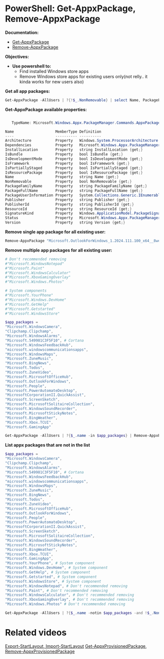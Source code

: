 # PowerShell: Get-AppxPackage, Remove-AppxPackage

<b>Documentation:</b>

* [Get-AppxPackage](https://learn.microsoft.com/en-us/powershell/module/appx/get-appxpackage?view=windowsserver2022-ps)
* [Remove-AppxPackage](https://learn.microsoft.com/en-us/powershell/module/appx/remove-appxpackage?view=windowsserver2022-ps)

<b>Objectives:</b>

* <b>Use powershell to:</b>
   * Find installed Windows store apps
   * Remove Windows store apps for existing users only(not relly.. it kinda works for new users also)

<b>Get all app packages:</b>

```powershell
Get-AppxPackage -AllUsers | ?{!$_.NonRemovable} | select Name, PackageFullName
```

<b>Get-AppxPackage available properties:</b>

```powershell

   TypeName: Microsoft.Windows.Appx.PackageManager.Commands.AppxPackage

Name                   MemberType Definition
----                   ---------- ----------
Architecture           Property   Windows.System.ProcessorArchitecture Architecture {get;}
Dependencies           Property   Microsoft.Windows.Appx.PackageManager.Commands.AppxPackage[] Dependencies {get;}
InstallLocation        Property   string InstallLocation {get;}
IsBundle               Property   bool IsBundle {get;}
IsDevelopmentMode      Property   bool IsDevelopmentMode {get;}
IsFramework            Property   bool IsFramework {get;}
IsPartiallyStaged      Property   bool IsPartiallyStaged {get;}
IsResourcePackage      Property   bool IsResourcePackage {get;}
Name                   Property   string Name {get;}
NonRemovable           Property   bool NonRemovable {get;}
PackageFamilyName      Property   string PackageFamilyName {get;}
PackageFullName        Property   string PackageFullName {get;}
PackageUserInformation Property   System.Collections.Generic.IEnumerable..
Publisher              Property   string Publisher {get;}
PublisherId            Property   string PublisherId {get;}
ResourceId             Property   string ResourceId {get;}
SignatureKind          Property   Windows.ApplicationModel.PackageSignatureKind SignatureKind {get;}
Status                 Property   Microsoft.Windows.Appx.PackageManager.Commands.AppxStatus Status {get;}
Version                Property   string Version {get;}
```

<b>Remove single app package for all existing user:</b>

```powershell
Remove-AppxPackage "Microsoft.OutlookForWindows_1.2024.111.100_x64__8wekyb3d8bbwe" -AllUsers 
```

<b>Remove multiple app packages for all existing user:</b>

```powershell
# Don't recommended removing
#"Microsoft.WindowsNotepad"
#"Microsoft.Paint"
#"Microsoft.WindowsCalculator"
#"Microsoft.XboxGamingOverlay"
#"Microsoft.Windows.Photos"

# System components
#"Microsoft.YourPhone"
#"Microsoft.Windows.DevHome"
#"Microsoft.GetHelp"
#"Microsoft.Getstarted"
#"Microsoft.WindowsStore"

$app_packages = 
"Microsoft.WindowsCamera",
"Clipchamp.Clipchamp",
"Microsoft.WindowsAlarms",
"Microsoft.549981C3F5F10", # Cortana
"Microsoft.WindowsFeedbackHub",
"microsoft.windowscommunicationsapps",
"Microsoft.WindowsMaps",
"Microsoft.ZuneMusic",
"Microsoft.BingNews",
"Microsoft.Todos",
"Microsoft.ZuneVideo",
"Microsoft.MicrosoftOfficeHub",
"Microsoft.OutlookForWindows",
"Microsoft.People",
"Microsoft.PowerAutomateDesktop",
"MicrosoftCorporationII.QuickAssist",
"Microsoft.ScreenSketch",
"Microsoft.MicrosoftSolitaireCollection",
"Microsoft.WindowsSoundRecorder",
"Microsoft.MicrosoftStickyNotes",
"Microsoft.BingWeather",
"Microsoft.Xbox.TCUI",
"Microsoft.GamingApp"

Get-AppxPackage -AllUsers | ?{$_.name -in $app_packages} | Remove-AppxPackage -AllUsers
```

<b>List appx packages that are not in the list</b>

```powershell
$app_packages = 
"Microsoft.WindowsCamera",
"Clipchamp.Clipchamp",
"Microsoft.WindowsAlarms",
"Microsoft.549981C3F5F10", # Cortana
"Microsoft.WindowsFeedbackHub",
"microsoft.windowscommunicationsapps",
"Microsoft.WindowsMaps",
"Microsoft.ZuneMusic",
"Microsoft.BingNews",
"Microsoft.Todos",
"Microsoft.ZuneVideo",
"Microsoft.MicrosoftOfficeHub",
"Microsoft.OutlookForWindows",
"Microsoft.People",
"Microsoft.PowerAutomateDesktop",
"MicrosoftCorporationII.QuickAssist",
"Microsoft.ScreenSketch",
"Microsoft.MicrosoftSolitaireCollection",
"Microsoft.WindowsSoundRecorder",
"Microsoft.MicrosoftStickyNotes",
"Microsoft.BingWeather",
"Microsoft.Xbox.TCUI",
"Microsoft.GamingApp",
"Microsoft.YourPhone", # System component
"Microsoft.Windows.DevHome", # System component
"Microsoft.GetHelp", # System component
"Microsoft.Getstarted", # System component
"Microsoft.WindowsStore", # System component
"Microsoft.WindowsNotepad", # Don't recommended removing
"Microsoft.Paint", # Don't recommended removing
"Microsoft.WindowsCalculator", # Don't recommended removing
"Microsoft.XboxGamingOverlay", # Don't recommended removing
"Microsoft.Windows.Photos" # Don't recommended removing

Get-AppxPackage -AllUsers | ?{$_.name -notin $app_packages -and !$_.NonRemovable} | select name
```

# Related videos

[Export-StartLayout, Import-StartLayout]()
[Get-AppxProvisionedPackage, Remove-AppxProvisionedPackage]()